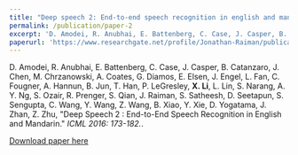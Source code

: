 ```yaml
---
title: "Deep speech 2: End-to-end speech recognition in english and mandarin"
permalink: /publication/paper-2
excerpt: 'D. Amodei, R. Anubhai, E. Battenberg, C. Case, J. Casper, B. Catanzaro, J. Chen, M. Chrzanowski, A. Coates, G. Diamos, E. Elsen, J. Engel, L. Fan, C. Fougner, A. Hannun, B. Jun, T. Han, P. LeGresley, <strong>X. Li</strong>, L. Lin, S. Narang, A. Y. Ng, S. Ozair, R. Prenger, S. Qian, J. Raiman, S. Satheesh, D. Seetapun, S. Sengupta, C. Wang, Y. Wang, Z. Wang, B. Xiao, Y. Xie, D. Yogatama, J. Zhan, Z. Zhu, &quot;Deep Speech 2 : End-to-End Speech Recognition in English and Mandarin.&quot; <i>ICML 2016: 173-182.</i>.'
paperurl: 'https://www.researchgate.net/profile/Jonathan-Raiman/publication/319770179_Deep_Speech_2_End-to-End_Speech_Recognition_in_English_and_Mandarin/links/5dc270b3a6fdcc212808945f/Deep-Speech-2-End-to-End-Speech-Recognition-in-English-and-Mandarin.pdf'
---
```

D. Amodei, R. Anubhai, E. Battenberg, C. Case, J. Casper, B. Catanzaro, J. Chen, M. Chrzanowski, A. Coates, G. Diamos, E. Elsen, J. Engel, L. Fan, C. Fougner, A. Hannun, B. Jun, T. Han, P. LeGresley, <strong>X. Li</strong>, L. Lin, S. Narang, A. Y. Ng, S. Ozair, R. Prenger, S. Qian, J. Raiman, S. Satheesh, D. Seetapun, S. Sengupta, C. Wang, Y. Wang, Z. Wang, B. Xiao, Y. Xie, D. Yogatama, J. Zhan, Z. Zhu, "Deep Speech 2 : End-to-End Speech Recognition in English and Mandarin." <i>ICML 2016: 173-182.</i>.

[Download paper here](https://www.researchgate.net/profile/Jonathan-Raiman/publication/319770179_Deep_Speech_2_End-to-End_Speech_Recognition_in_English_and_Mandarin/links/5dc270b3a6fdcc212808945f/Deep-Speech-2-End-to-End-Speech-Recognition-in-English-and-Mandarin.pdf)
